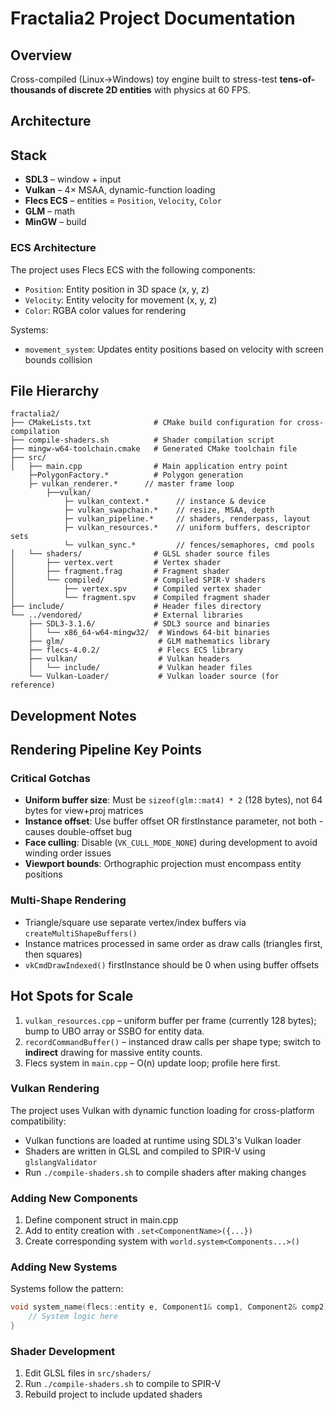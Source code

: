 # Fractalia2 Project Documentation

## Overview
Cross-compiled (Linux→Windows) toy engine built to stress-test **tens-of-thousands of discrete 2D entities** with physics at 60 FPS.

## Architecture

## Stack  
- **SDL3** – window + input  
- **Vulkan** – 4× MSAA, dynamic-function loading  
- **Flecs ECS** – entities = `Position`, `Velocity`, `Color`  
- **GLM** – math  
- **MinGW** – build

### ECS Architecture
The project uses Flecs ECS with the following components:
- `Position`: Entity position in 3D space (x, y, z)
- `Velocity`: Entity velocity for movement (x, y, z)
- `Color`: RGBA color values for rendering

Systems:
- `movement_system`: Updates entity positions based on velocity with screen bounds collision

## File Hierarchy

```
fractalia2/
├── CMakeLists.txt              # CMake build configuration for cross-compilation
├── compile-shaders.sh          # Shader compilation script
├── mingw-w64-toolchain.cmake   # Generated CMake toolchain file
├── src/
│   ├── main.cpp                # Main application entry point
	├─PolygonFactory.*			# Polygon generation
	├─ vulkan_renderer.*      // master frame loop
		├──vulkan/
			├─ vulkan_context.*      // instance & device
			├─ vulkan_swapchain.*    // resize, MSAA, depth
			├─ vulkan_pipeline.*     // shaders, renderpass, layout
			├─ vulkan_resources.*    // uniform buffers, descriptor sets
			└─ vulkan_sync.*         // fences/semaphores, cmd pools
│   └── shaders/                # GLSL shader source files
│       ├── vertex.vert         # Vertex shader
│       ├── fragment.frag       # Fragment shader
│       └── compiled/           # Compiled SPIR-V shaders
│           ├── vertex.spv      # Compiled vertex shader
│           └── fragment.spv    # Compiled fragment shader
├── include/                    # Header files directory
└── ../vendored/                # External libraries
    ├── SDL3-3.1.6/             # SDL3 source and binaries
    │   └── x86_64-w64-mingw32/  # Windows 64-bit binaries
    ├── glm/                     # GLM mathematics library
    ├── flecs-4.0.2/             # Flecs ECS library
    ├── vulkan/                  # Vulkan headers
    │   └── include/             # Vulkan header files
    └── Vulkan-Loader/           # Vulkan loader source (for reference)
```


## Development Notes

## Rendering Pipeline Key Points

### Critical Gotchas
- **Uniform buffer size**: Must be `sizeof(glm::mat4) * 2` (128 bytes), not 64 bytes for view+proj matrices
- **Instance offset**: Use buffer offset OR firstInstance parameter, not both - causes double-offset bug
- **Face culling**: Disable (`VK_CULL_MODE_NONE`) during development to avoid winding order issues
- **Viewport bounds**: Orthographic projection must encompass entity positions

### Multi-Shape Rendering
- Triangle/square use separate vertex/index buffers via `createMultiShapeBuffers()`
- Instance matrices processed in same order as draw calls (triangles first, then squares)
- `vkCmdDrawIndexed()` firstInstance should be 0 when using buffer offsets

## Hot Spots for Scale
1. `vulkan_resources.cpp` – uniform buffer per frame (currently 128 bytes); bump to UBO array or SSBO for entity data.
2. `recordCommandBuffer()` – instanced draw calls per shape type; switch to **indirect** drawing for massive entity counts.
3. Flecs system in `main.cpp` – O(n) update loop; profile here first.

### Vulkan Rendering
The project uses Vulkan with dynamic function loading for cross-platform compatibility:
- Vulkan functions are loaded at runtime using SDL3's Vulkan loader
- Shaders are written in GLSL and compiled to SPIR-V using `glslangValidator`
- Run `./compile-shaders.sh` to compile shaders after making changes

### Adding New Components
1. Define component struct in main.cpp
2. Add to entity creation with `.set<ComponentName>({...})`
3. Create corresponding system with `world.system<Components...>()`

### Adding New Systems
Systems follow the pattern:
```cpp
void system_name(flecs::entity e, Component1& comp1, Component2& comp2) {
    // System logic here
}
```

### Shader Development
1. Edit GLSL files in `src/shaders/`
2. Run `./compile-shaders.sh` to compile to SPIR-V
3. Rebuild project to include updated shaders